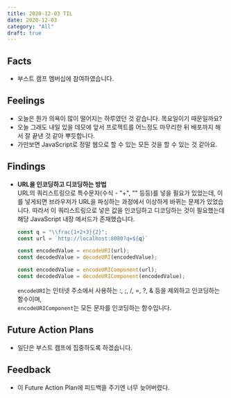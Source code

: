 ```yaml
---
title: 2020-12-03 TIL
date: 2020-12-03
category: "All"
draft: true
---
```


## Facts

- 부스트 캠프 멤버십에 참여하였습니다.

## Feelings

- 오늘은 뭔가 의욕이 많이 떨어지는 하루였던 것 같습니다. 목요일이기 때문일까요?
- 오늘 그래도 내일 있을 데모에 앞서 프로젝트를 어느정도 마무리한 뒤 배포까지 해서 잘 끝낸 것 같아 뿌듯합니다.
- 가만보면 JavaScript로 정말 웹으로 할 수 있는 모든 것을 할 수 있는 것 같아요.

## Findings

- **URL을 인코딩하고 디코딩하는 방법**  
  URL의 쿼리스트링으로 특수문자(수식 - "+", "\" 등등)를 넣을 필요가 있었는데, 이를 넣게되면 브라우저가 URL을 파싱하는 과정에서 이상하게 바뀌는 문제가 있었습니다. 따라서 이 쿼리스트링으로 넣은 값을 인코딩하고 디코딩하는 것이 필요했는데 해당 JavaScript 내장 메서드가 존재했습니다.

    ```js
    const q = "\\frac{1+2+3}{2}";
    const url = `http://localhost:8080?q=${q}`

    const encodedValue = encodeURI(url);
    const decodedValue = decodeURI(encodedValue);

    const encodedValue = encodeURIComponent(url);
    const decodedValue = decodeURIComponent(encodedValue);
    ```

    `encodeURI`는 인터넷 주소에서 사용하는 :, ;, /, =, ?, & 등을 제외하고 인코딩하는 함수이며,  
    `encodeURIComponent`는 모든 문자를 인코딩하는 함수입니다.

## Future Action Plans

- 일단은 부스트 캠프에 집중하도록 하겠습니다.

## Feedback

- 이 Future Action Plan에 피드백을 주기엔 너무 늦어버렸다.
